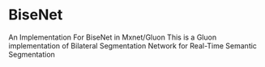 # BiseNet
An Implementation For BiseNet in Mxnet/Gluon
This is a Gluon implementation of Bilateral Segmentation Network for Real-Time Semantic Segmentation
